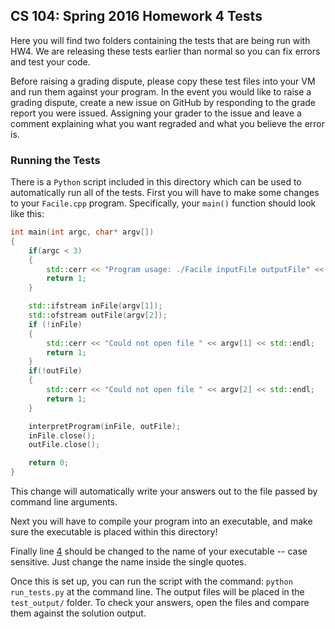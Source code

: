 ## CS 104: Spring 2016 Homework 4 Tests

Here you will find two folders containing the tests that are being run with HW4. We are releasing these tests earlier than normal so you can fix errors and test your code. 

Before raising a grading dispute, please copy these test files into your VM and run them against your program. In the event you would like to raise a grading dispute, create a new issue on GitHub by responding to the grade report you were issued. Assigning your grader to the issue and leave a comment explaining what you want regraded and what you believe the error is. 

### Running the Tests
There is a `Python` script included in this directory which can be used to automatically run all of the tests. First you will have to make some changes to your `Facile.cpp` program. Specifically, your `main()` function should look like this:

```cpp
int main(int argc, char* argv[])
{
    if(argc < 3)
    {
        std::cerr << "Program usage: ./Facile inputFile outputFile" << std::endl;
        return 1;
    }

    std::ifstream inFile(argv[1]);
    std::ofstream outFile(argv[2]);
    if (!inFile)
    {
        std::cerr << "Could not open file " << argv[1] << std::endl;
        return 1;
    }
    if(!outFile)
    {
        std::cerr << "Could not open file " << argv[2] << std::endl;
        return 1;
    }

    interpretProgram(inFile, outFile);
    inFile.close();
    outFile.close();

    return 0;
}
```

This change will automatically write your answers out to the file passed by command line arguments.

Next you will have to compile your program into an executable, and make sure the executable is placed within this directory!

Finally line [4](https://github.com/usc-csci104-spring2016/homework-resources/blob/master/hw4_tests/run_tests.py#L4) should be changed to the name of your executable -- case sensitive. Just change the name inside the single quotes.

Once this is set up, you can run the script with the command: `python run_tests.py` at the command line. The output files will be placed in the `test_output/` folder. To check your answers, open the files and compare them against the solution output. 
